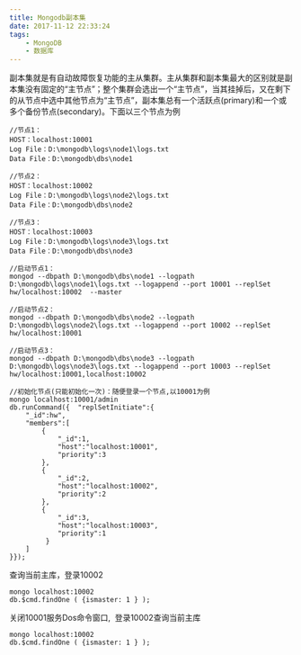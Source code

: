```yaml
---
title: Mongodb副本集
date: 2017-11-12 22:33:24
tags:
	- MongoDB
	- 数据库
---
```


副本集就是有自动故障恢复功能的主从集群。主从集群和副本集最大的区别就是副本集没有固定的“主节点”；整个集群会选出一个“主节点”，当其挂掉后，又在剩下的从节点中选中其他节点为“主节点”，副本集总有一个活跃点(primary)和一个或多个备份节点(secondary)。下面以三个节点为例

	//节点1：
	HOST：localhost:10001
	Log File：D:\mongodb\logs\node1\logs.txt
	Data File：D:\mongodb\dbs\node1

	//节点2：
	HOST：localhost:10002
	Log File：D:\mongodb\logs\node2\logs.txt
	Data File：D:\mongodb\dbs\node2
<!-- more -->
	//节点3：
	HOST：localhost:10003
	Log File：D:\mongodb\logs\node3\logs.txt
	Data File：D:\mongodb\dbs\node3

	//启动节点1：
	mongod --dbpath D:\mongodb\dbs\node1 --logpath D:\mongodb\logs\node1\logs.txt --logappend --port 10001 --replSet hw/localhost:10002  --master

	//启动节点2：
	mongod --dbpath D:\mongodb\dbs\node2 --logpath D:\mongodb\logs\node2\logs.txt --logappend --port 10002 --replSet hw/localhost:10001

	//启动节点3：  
	mongod --dbpath D:\mongodb\dbs\node3 --logpath D:\mongodb\logs\node3\logs.txt --logappend --port 10003 --replSet hw/localhost:10001,localhost:10002

	//初始化节点(只能初始化一次)：随便登录一个节点,以10001为例
	mongo localhost:10001/admin
	db.runCommand({  "replSetInitiate":{   
		"_id":hw",   
		"members":[    
			{      
				"_id":1,     
				"host":"localhost:10001",       
				"priority":3    
			},    
			{      
				"_id":2,      
				"host":"localhost:10002",      
				"priority":2    
			},    
			{      
				"_id":3,      
				"host":"localhost:10003",       
				"priority":1   
			 }   
		]
	}});

查询当前主库，登录10002
	
	mongo localhost:10002
	db.$cmd.findOne ( {ismaster: 1 } ); 

关闭10001服务Dos命令窗口,  登录10002查询当前主库
	
	mongo localhost:10002
	db.$cmd.findOne ( {ismaster: 1 } ); 


